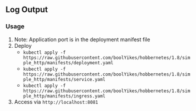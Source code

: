 ## Log Output
### Usage
1. Note: Application port is in the deployment manifest file
2. Deploy 
   - `kubectl apply -f https://raw.githubusercontent.com/boolYikes/hobbernetes/1.8/simple_http/manifests/deployment.yaml`
   - `kubectl apply -f https://raw.githubusercontent.com/boolYikes/hobbernetes/1.8/simple_http/manifests/service.yaml`
   - `kubectl apply -f https://raw.githubusercontent.com/boolYikes/hobbernetes/1.8/simple_http/manifests/ingress.yaml`
3. Access via `http://localhost:8081`